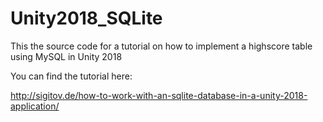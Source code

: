 # Unity2018_SQLite
This the source code for a tutorial on how to implement a highscore table using MySQL in Unity 2018 

You can find the tutorial here: 

http://sigitov.de/how-to-work-with-an-sqlite-database-in-a-unity-2018-application/
